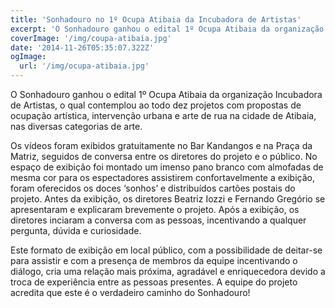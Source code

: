 ```yaml
---
title: 'Sonhadouro no 1º Ocupa Atibaia da Incubadora de Artistas'
excerpt: 'O Sonhadouro ganhou o edital 1º Ocupa Atibaia da organização Incubadora de Artistas, o qual contemplou ao todo dez projetos com propostas de ocupação artística, intervenção urbana e arte de rua na cidade de Atibaia, nas diversas categorias de arte.'
coverImage: '/img/coupa-atibaia.jpg'
date: '2014-11-26T05:35:07.322Z'
ogImage:
  url: '/img/ocupa-atibaia.jpg'
---
```


O Sonhadouro ganhou o edital 1º Ocupa Atibaia da organização Incubadora de Artistas, o qual contemplou ao todo dez projetos com propostas de ocupação artística, intervenção urbana e arte de rua na cidade de Atibaia, nas diversas categorias de arte.

Os vídeos foram exibidos gratuitamente no Bar Kandangos e na Praça da Matriz, seguidos de conversa entre os diretores do projeto e o público. No espaço de exibição foi montado um imenso pano branco com almofadas de mesma cor para os espectadores assistirem confortavelmente a exibição, foram oferecidos os doces ‘sonhos’  e distribuídos cartões postais do projeto. Antes da exibição, os diretores Beatriz Iozzi e Fernando Gregório se apresentaram e explicaram brevemente o projeto. Após a exibição, os diretores inciaram a conversa com as pessoas, incentivando a qualquer pergunta, dúvida e curiosidade.

Este formato de exibição em local público, com a possibilidade de deitar-se para assistir e com a presença de membros da equipe incentivando o diálogo, cria uma relação mais próxima, agradável e enriquecedora devido a troca de experiência entre as pessoas presentes. A equipe do projeto acredita que este é o verdadeiro caminho do Sonhadouro!
